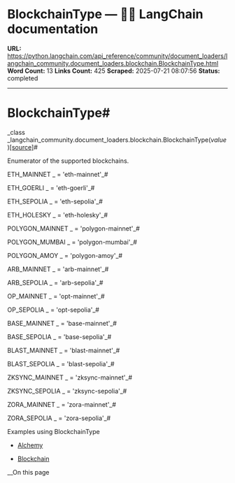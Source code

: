 # BlockchainType — 🦜🔗 LangChain  documentation

**URL:** https://python.langchain.com/api_reference/community/document_loaders/langchain_community.document_loaders.blockchain.BlockchainType.html
**Word Count:** 13
**Links Count:** 425
**Scraped:** 2025-07-21 08:07:56
**Status:** completed

---

# BlockchainType\#

_class _langchain\_community.document\_loaders.blockchain.BlockchainType\(_value_\)[\[source\]](https://python.langchain.com/api_reference/_modules/langchain_community/document_loaders/blockchain.html#BlockchainType)\#     

Enumerator of the supported blockchains.

ETH\_MAINNET _ = 'eth-mainnet'_\#     

ETH\_GOERLI _ = 'eth-goerli'_\#     

ETH\_SEPOLIA _ = 'eth-sepolia'_\#     

ETH\_HOLESKY _ = 'eth-holesky'_\#     

POLYGON\_MAINNET _ = 'polygon-mainnet'_\#     

POLYGON\_MUMBAI _ = 'polygon-mumbai'_\#     

POLYGON\_AMOY _ = 'polygon-amoy'_\#     

ARB\_MAINNET _ = 'arb-mainnet'_\#     

ARB\_SEPOLIA _ = 'arb-sepolia'_\#     

OP\_MAINNET _ = 'opt-mainnet'_\#     

OP\_SEPOLIA _ = 'opt-sepolia'_\#     

BASE\_MAINNET _ = 'base-mainnet'_\#     

BASE\_SEPOLIA _ = 'base-sepolia'_\#     

BLAST\_MAINNET _ = 'blast-mainnet'_\#     

BLAST\_SEPOLIA _ = 'blast-sepolia'_\#     

ZKSYNC\_MAINNET _ = 'zksync-mainnet'_\#     

ZKSYNC\_SEPOLIA _ = 'zksync-sepolia'_\#     

ZORA\_MAINNET _ = 'zora-mainnet'_\#     

ZORA\_SEPOLIA _ = 'zora-sepolia'_\#     

Examples using BlockchainType

  * [Alchemy](https://python.langchain.com/docs/integrations/providers/alchemy/)

  * [Blockchain](https://python.langchain.com/docs/integrations/document_loaders/blockchain/)

__On this page